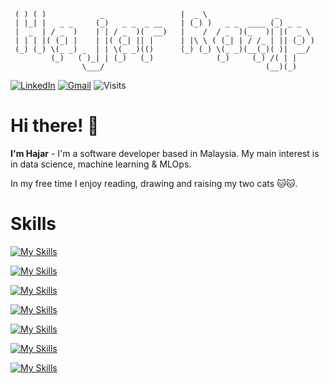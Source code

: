 
```  _   _                                ___                          
 ( ) ( )            _                 |  _ \               _        
 | |_| |   _ _     (_)   _ _  _ __    | (_) )   _ _  ____ (_) _ _   
 |  _  | / _  )    | | / _  )(  __)   |    /  / _  )(_   )| |(  _ \ 
 | | | |( (_| |    | |( (_| || |      | |\ \ ( (_| | / /_ | || (_) )
 (_) (_) \(_ _) _  | | \(_ _)(()      (_) (_) \(_ _)(__(_)( )|  __/ 
         (_)   ( )_| | (_)   (_)              (_)     (_) /( | |    
                \___/                                    (__)(_)    
```
[![LinkedIn](https://img.shields.io/badge/LinkedIn-Hajar-blue)](https://my.linkedin.com/in/hajar-razip-a05889193)
[![Gmail](https://img.shields.io/badge/Gmail-hajarrazip@gmail.com-red)](mailto:hajarrazip@gmail.com)
![Visits](https://img.shields.io/badge/Visits-17326-blue)

# Hi there! 👋 

**I'm Hajar** - I'm a software developer based in Malaysia. My main interest is in data science, machine learning & MLOps.

In my free time I enjoy reading, drawing and raising my two cats 🐱🐱.

# Skills

[![My Skills](https://skillicons.dev/icons?i=linux,ubuntu,windows)](https://skillicons.dev)

[![My Skills](https://skillicons.dev/icons?i=py,bash,powershell,c,cpp,css,html,js,r,anaconda)](https://skillicons.dev)

[![My Skills](https://skillicons.dev/icons?i=fastapi,flask,postman)](https://skillicons.dev)

[![My Skills](https://skillicons.dev/icons?i=tensorflow,pytorch,opencv,sklearn)](https://skillicons.dev)

[![My Skills](https://skillicons.dev/icons?i=postgres,grafana,prometheus)](https://skillicons.dev)

[![My Skills](https://skillicons.dev/icons?i=docker,azure,git,github,githubactions,gitlab,ansible)](https://skillicons.dev)

[![My Skills](https://skillicons.dev/icons?i=vscode,atom,eclipse,pycharm,vim)](https://skillicons.dev)

